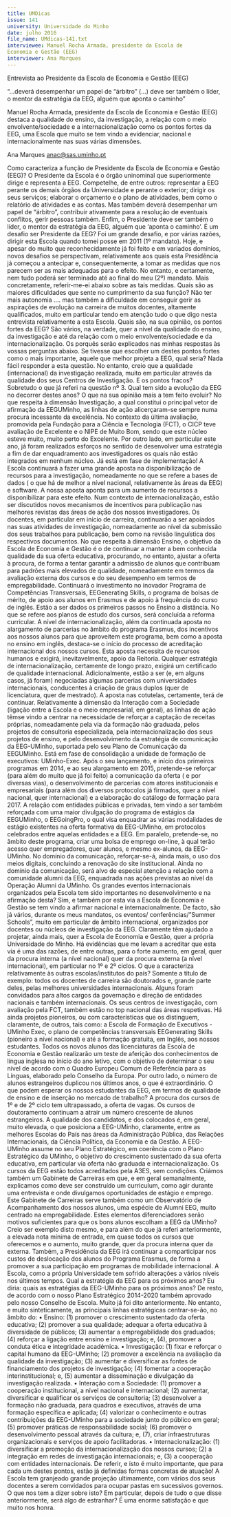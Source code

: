 ```yaml
---
title: UMDicas
issue: 141
university: Universidade do Minho
date: julho 2016
file_name: UMdicas-141.txt
interviewee: Manuel Rocha Armada, presidente da Escola de
Economia e Gestão (EEG)
interviewer: Ana Marques
---
```


Entrevista ao Presidente da Escola de Economia e Gestão (EEG)

“…deverá desempenhar um papel de “árbitro” (…) deve ser também o líder, o mentor da estratégia da EEG, alguém que aponta o caminho”

Manuel Rocha Armada, presidente da Escola de
Economia e Gestão (EEG) destaca a qualidade
do ensino, da investigação, a relação com o meio
envolvente/sociedade e a internacionalização como
os pontos fortes da EEG, uma Escola que muito se
tem vindo a evidenciar, nacional e internacionalmente
nas suas várias dimensões.

Ana Marques
anac@sas.uminho.pt

Como caracteriza a função de Presidente da
Escola de Economia e Gestão (EEG)?
O Presidente da Escola é o órgão uninominal que
superiormente dirige e representa a EEG. Competelhe,
de entre outros: representar a EEG perante os
demais órgãos da Universidade e perante o exterior;
dirigir os seus serviços; elaborar o orçamento e
o plano de atividades, bem como o relatório de
atividades e as contas.
Mas também deverá desempenhar um papel de
“árbitro”, contribuir ativamente para a resolução de
eventuais conflitos, gerir pessoas também. Enfim,
o Presidente deve ser também o líder, o mentor da
estratégia da EEG, alguém que ‘aponta o caminho’.
É um desafio ser Presidente da EEG?
Foi um grande desafio, e por várias razões, dirigir esta
Escola quando tomei posse em 2011 (1º mandato).
Hoje, e apesar do muito que reconhecidamente
já foi feito e em variados domínios, novos
desafios se perspectivam, relativamente aos
quais esta Presidência já começou a antecipar e,
consequentemente, a tomar as medidas que nos
parecem ser as mais adequadas para o efeito.
No entanto, e certamente, nem tudo poderá ser
terminado até ao final do meu (2º) mandato. Mais
concretamente, referir-me-ei abaixo sobre as tais
medidas.
Quais são as maiores dificuldades que sente
no cumprimento da sua função?
Não ter mais autonomia .... mas também a
dificuldade em conseguir gerir as aspirações de
evolução na carreira de muitos docentes, altamente
qualificados, muito em particular tendo em atenção
tudo o que digo nesta entrevista relativamente a esta
Escola.
Quais são, na sua opinião, os pontos fortes
da EEG?
São vários, na verdade, quer a nível da qualidade do
ensino, da investigação e até da relação com o meio
envolvente/sociedade e da internacionalização. Os
porquês serão explicados nas minhas respostas às
vossas perguntas abaixo.
Se tivesse que escolher um destes pontos
fortes como o mais importante, aquele que
melhor projeta a EEG, qual seria?
Nada fácil responder a esta questão. No entanto,
creio que a qualidade (internacional) da investigação
realizada, muito em particular através da qualidade
dos seus Centros de Investigação.
E os pontos fracos?
Sobretudo o que já referi na questão nº 3.
Qual tem sido a evolução da EEG no decorrer
destes anos? O que na sua opinião mais a tem
feito evoluir?
No que respeita à dimensão Investigação, a qual
constitui o principal vetor de afirmação da EEGUMinho,
as linhas de ação alicerçaram-se sempre
numa procura incessante da excelência. No contexto
da última avaliação, promovida pela Fundação para
a Ciência e Tecnologia (FCT), o CICP teve avaliação
de Excelente e o NIPE de Muito Bom, sendo que
este núcleo esteve muito, muito perto do Excelente.
Por outro lado, em particular este ano, já foram
realizados esforços no sentido de desenvolver
uma estratégia a fim de dar enquadramento aos
investigadores os quais não estão integrados em
nenhum núcleo. Já está em fase de implementação!
A Escola continuará a fazer uma grande aposta na
disponibilização de recursos para a investigação,
nomeadamente no que se refere a bases de dados
( o que há de melhor a nível nacional, relativamente
às áreas da EEG) e software. A nossa aposta aponta
para um aumento de recursos a disponibilizar para
este efeito.
Num contexto de internacionalização, estão ser
discutidos novos mecanismos de incentivos para
publicação nas melhores revistas das áreas de
ação dos nossos investigadores. Os docentes, em
particular em início de carreira, continuarão a
ser apoiados nas suas atividades de investigação,
nomeadamente ao nível da submissão dos seus
trabalhos para publicação, bem como na revisão
linguística dos respectivos documentos.
No que respeita à dimensão Ensino, o objetivo da
Escola de Economia e Gestão é o de continuar a
manter a bem conhecida qualidade da sua oferta
educativa, procurando, no entanto, ajustar a oferta
à procura, de forma a tentar garantir a admissão de
alunos que contribuam para padrões mais elevados
de qualidade, nomeadamente em termos da
avaliação externa dos cursos e do seu desempenho
em termos de empregabilidade.
Continuará o investimento no inovador Programa de
Competências Transversais, EEGenerating Skills, o
programa de bolsas de mérito, de apoio aos alunos
em Erasmus e de apoio à frequência do curso de
inglês. Estão a ser dados os primeiros passos no
Ensino a distância.
No que se refere aos planos de estudo dos cursos,
será concluída a reforma curricular.
A nível de internacionalização, além da continuada
aposta no alargamento de parcerias no âmbito
do programa Erasmus, dos incentivos aos nossos
alunos para que aproveitem este programa, bem
como a aposta no ensino em inglês, destaca-se o
início do processo de acreditação internacional dos
nossos cursos. Esta aposta necessita de recursos
humanos e exigirá, inevitavelmente, apoio da
Reitoria. Qualquer estratégia de internacionalização,
certamente de longo prazo, exigirá um certificado de
qualidade internacional. Adicionalmente, estão a ser
(e, em alguns casos, já foram) negociadas algumas
parcerias com universidades internacionais,
conducentes à criação de graus duplos (quer de
licenciatura, quer de mestrado). A aposta nas cotutelas,
certamente, terá de continuar.
Relativamente à dimensão da Interação com
a Sociedade (ligação entre a Escola e o meio
empresarial, em geral), as linhas de ação têmse
vindo a centrar na necessidade de reforçar a
captação de receitas próprias, nomeadamente pela
via da formação não graduada, pelos projetos de
consultoria especializada, pela internacionalização
dos seus projetos de ensino, e pelo desenvolvimento
da estratégia de comunicação da EEG-UMinho,
suportada pelo seu Plano de Comunicação da EEGUMinho.
Está em fase de consolidação a unidade de formação
de executivos: UMinho-Exec. Após o seu lançamento,
e início dos primeiros programas em 2014, e ao seu
alargamento em 2015, pretende-se reforçar (para
além do muito que já foi feito) a comunicação da
oferta ( e por diversas vias), o desenvolvimento de
parcerias com atores institucionais e empresariais
(para além dos diversos protocolos já firmados, quer
a nível nacional, quer internacional) e a elaboração
do catálogo de formação para 2017.
A relação com entidades públicas e privadas, tem
vindo a ser também reforçada com uma maior
divulgação do programa de estágios da EEGUMinho,
o EEGoingPro, o qual visa enquadrar as
várias modalidades de estágio existentes na oferta
formativa da EEG-UMinho, em protocolos celebrados
entre aquelas entidades e a EEG. Em paralelo,
pretende-se, no âmbito deste programa, criar uma
bolsa de emprego on-line, à qual terão acesso quer
empregadores, quer alunos, e mesmo ex-alunos, da
EEG-UMinho.
No domínio da comunicação, reforçar-se-á, ainda
mais, o uso dos meios digitais, concluindo a
renovação do site institucional. Ainda no domínio
da comunicação, será alvo de especial atenção
a relação com a comunidade alumni da EEG,
enquadrada nas ações previstas ao nível da
Operação Alumni da UMinho.
Os grandes eventos internacionais
organizados pela Escola tem sido importantes
no desenvolvimento e na afirmação desta?
Sim, e também por esta via a Escola de
Economia e Gestão se tem vindo a afirmar
nacional e internacionalmente. De facto, são já
vários, durante os meus mandatos, os eventos/
conferências/”Summer Schools”, muito em
particular de âmbito internacional, organizados
por docentes ou núcleos de investigação da EEG.
Claramente têm ajudado a projetar, ainda mais,
quer a Escola de Economia e Gestão, quer a própria
Universidade do Minho. Há evidências que me
levam a acreditar que esta via é uma das razões, de
entre outras, para o forte aumento, em geral, quer
da procura interna (a nível nacional) quer da procura
externa (a nível internacional), em particular no 1º
e 2º ciclos.
O que a caracteriza relativamente às outras
escolas/institutos do país?
Somente a titulo de exemplo: todos os docentes
de carreira são doutorados e, grande parte deles,
pelas melhores universidades internacionais. Alguns
foram convidados para altos cargos da governação
e direção de entidades nacionais e também
internacionais. Os seus centros de investigação, com
avaliação pela FCT, também estão no top nacional
das áreas respetivas. Há ainda projetos pioneiros, ou
com características que os distinguem, claramente,
de outros, tais como: a Escola de Formação de
Executivos - UMinho Exec, o plano de competências
transversais EEGenerating Skills (pioneiro a nível
nacional) e até a formação gratuita, em Inglês,
aos nossos estudantes. Todos os novos alunos
das licenciaturas da Escola de Economia e Gestão
realizarão um teste de aferição dos conhecimentos
de língua inglesa no início do ano letivo, com o
objetivo de determinar o seu nível de acordo com
o Quadro Europeu Comum de Referência para
as Línguas, elaborado pelo Conselho da Europa.
Por outro lado, o número de alunos estrangeiros
duplicou nos últimos anos, o que é extraordinário.
O que podem esperar os nossos estudantes
da EEG, em termos de qualidade de ensino e
de inserção no mercado de trabalho?
A procura dos cursos de 1º e de 2º ciclo tem
ultrapassado, a oferta de vagas. Os cursos de
doutoramento continuam a atrair um número
crescente de alunos estrangeiros. A qualidade
dos candidatos, e dos colocados é, em geral,
muito elevada, o que posiciona a EEG-UMinho,
claramente, entre as melhores Escolas do País
nas áreas da Administração Pública, das Relações
Internacionais, da Ciência Política, da Economia e
da Gestão. A EEG-UMinho assume no seu Plano
Estratégico, em coerência com o Plano Estratégico
da UMinho, o objetivo do crescimento sustentado da
sua oferta educativa, em particular via oferta não
graduada e internacionalização. Os cursos da EEG
estão todos acreditados pela A3ES, sem condições.
Criámos também um Gabinete de Carreiras em que,
e em geral semanalmente, explicamos como deve
ser construído um curriculum, como agir durante
uma entrevista e onde divulgamos oportunidades
de estágio e emprego. Este Gabinete de Carreiras
serve também como um Observatório de
Acompanhamento dos nossos alunos, uma espécie
de Alumni EEG, muito centrado na empregabilidade.
Estes elementos diferenciadores serão
motivos suficientes para que os bons alunos
escolham a EEG da UMinho?
Creio ser exemplo disto mesmo, e para além do que
já referi anteriormente, a elevada nota mínima de
entrada, em quase todos os cursos que oferecemos
e o aumento, muito grande, quer da procura interna
quer da externa. Também, a Presidência da EEG irá
continuar a comparticipar nos custos de deslocação
dos alunos do Programa Erasmus, de forma a
promover a sua participação em programas de
mobilidade internacional.
A Escola, como a própria Universidade tem
sofrido alterações a vários níveis nos últimos
tempos. Qual a estratégia da EEG para os
próximos anos?
Eu diria: quais as estratégias da EEG-UMinho para
os próximos anos? De resto, de acordo com o nosso
Plano Estratégico 2014-2020 também aprovado
pelo nosso Conselho de Escola.
Muito já foi dito anteriormente. No entanto, e muito
sinteticamente, as principais linhas estratégicas
centrar-se-ão, no âmbito do:
• Ensino: (1) promover o crescimento
sustentado da oferta educativa; (2) promover
a sua qualidade; adequar a oferta educativa
à diversidade de públicos; (3) aumentar a
empregabilidade dos graduados; (4) reforçar
a ligação entre ensino e investigação; e,
(4), promover a conduta ética e integridade
académica.
• Investigação: (1) fixar e reforçar o capital humano
da EEG-UMinho; (2) promover a excelência
na avaliação da qualidade da investigação;
(3) aumentar e diversificar as fontes de
financiamento dos projetos de investigação;
(4) fomentar a cooperação interinstitucional; e,
(5) aumentar a disseminação e divulgação da
investigação realizada.
• Interação com a Sociedade: (1) promover
a cooperação institucional, a nível nacional
e internacional; (2) aumentar, diversificar
e qualificar os serviços de consultoria; (3)
desenvolver a formação não graduada,
para quadros e executivos, através de uma
formação específica e aplicada; (4) valorizar
o conhecimento e outras contribuições da
EEG-UMinho para a sociedade junto do
público em geral; (5) promover práticas
de responsabilidade social; (6) promover o
desenvolvimento pessoal através da cultura;
e, (7), criar infraestruturas organizacionais e
serviços de apoio facilitadoras.
• Internacionalização: (1) diversificar a promoção
da internacionalização dos nossos cursos;
(2) a integração em redes de investigação
internacionais; e, (3) a cooperação com
entidades internacionais.
De referir, e isto é muito importante, que para
cada um destes pontos, estão já definidas formas
concretas de atuação!
A Escola tem granjeado grande projeção
ultimamente, com vários dos seus docentes
a serem convidados para ocupar pastas em
sucessivos governos. O que nos tem a dizer
sobre isto?
Em particular, depois de tudo o que disse
anteriormente, será algo de estranhar? É uma
enorme satisfação e que muito nos honra.



